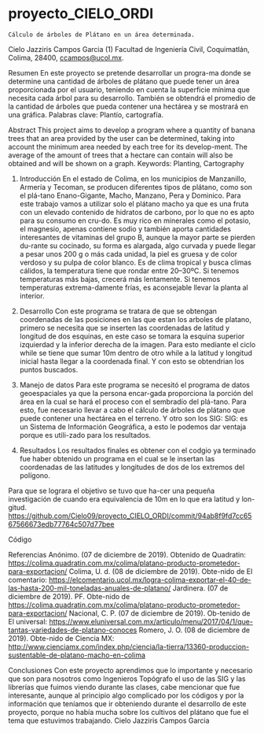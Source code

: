 # proyecto_CIELO_ORDI
	Cálculo de árboles de Plátano en un área determinada.

Cielo Jazziris Campos Garcia
(1) Facultad de Ingeniería Civil, Coquimatlán, Colima, 28400, ccampos@ucol.mx.
 
Resumen
En este proyecto se pretende desarrollar un progra-ma donde se determine una cantidad de árboles de plátano que puede tener un área proporcionada por el usuario, teniendo en cuenta la superficie mínima que necesita cada árbol para su desarrollo. También se obtendrá el promedio de la cantidad de árboles que pueda contener una hectárea y se mostrará en una gráfica.
Palabras clave: Plantío, cartografía.

 
Abstract
This project aims to develop a program where a quantity of banana trees that an area provided by the user can be determined, taking into account the minimum area needed by each tree for its develop-ment. The average of the amount of trees that a hectare can contain will also be obtained and will be shown on a graph.
Keywords: Planting, Cartography


 
1. 	Introducción
En el estado de Colima, en los municipios de Manzanillo, Armería y Tecoman, se producen diferentes tipos de plátano, como son el plá-tano Enano-Gigante, Macho, Manzano, Pera y Dominico. Para este trabajo vamos a utilizar solo el plátano macho ya que es una fruta con un elevado contenido de hidratos de carbono, por lo que no es apto para su consumo en cru-do. Es muy rico en minerales como el potasio, el magnesio, apenas contiene sodio y también aporta cantidades interesantes de vitaminas del grupo B, aunque la mayor parte se pierden du-rante su cocinado, su forma es alargada, algo curvada y puede llegar a pesar unos 200 g o más cada unidad, la piel es gruesa y de color verdoso y su pulpa de color blanco.
Es de clima tropical y busca climas cálidos, la temperatura tiene que rondar entre 20–30ºC. Si tenemos temperaturas más bajas, crecerá más lentamente. Si tenemos temperaturas extrema-damente frías, es aconsejable llevar la planta al interior.
2. 	Desarrollo
Con este programa se tratara de que se obtengan coordenadas de las posiciones en las que estan los arboles de platano, primero se necesita que se inserten las coordenadas de latitud y longitud de dos esquinas, en este caso se tomara la esquina superior izquierdad y la inferior derecha de la imagen. Para esto mediante el ciclo while se tiene que sumar 10m dentro de otro while a la latitud y longitud inicial hasta llegar a la coordenada final. Y con esto se obtendrian los puntos buscados.
 
 
3. 	Manejo de datos
Para este programa se necesitó el programa de datos geoespaciales ya que la persona encar-gada proporciona la porción del área en la cual se hará el proceso con el sembradío del plá-tano.
Para esto, fue necesario llevar a cabo el cálculo de árboles de plátano que puede contener una hectárea en el terreno. Y otro son los SIG:
SIG: es un Sistema de Información Geográfica, a esto le podemos dar ventaja porque es utili-zado para los resultados.
4. 	Resultados
Los resultados finales es obtener con el codgio ya terminado fue haber obtenido un programa en el cual se le insertan las coordenadas de las latitudes y longitudes de dos de los extremos del polígono. 

 
Para que se lograra el objetivo se tuvo que ha-cer una pequeña investigación de cuando era equivalencia de 10m en lo que era latitud y lon-gitud.
https://github.com/Cielo09/proyecto_CIELO_ORDI/commit/94ab8f9fd7cc6567566673edb77764c507d77bee
 
Código 

Referencias
Anónimo. (07 de diciembre de 2019). Obtenido de Quadratin: https://colima.quadratin.com.mx/colima/platano-producto-prometedor-para-exportacion/
Colima, U. d. (08 de diciembre de 2019). Obte-nido de El comentario: https://elcomentario.ucol.mx/logra-colima-exportar-el-40-de-las-hasta-200-mil-toneladas-anuales-de-platano/
Jardinera. (07 de diciembre de 2019). PF. Obte-nido de https://colima.quadratin.com.mx/colima/platano-producto-prometedor-para-exportacion/
Nacional, C. P. (07 de diciembre de 2019). Ob-tenido de El universal: https://www.eluniversal.com.mx/articulo/menu/2017/04/1/que-tantas-variedades-de-platano-conoces
Romero, J. O. (08 de diciembre de 2019). Obte-nido de Ciencia MX: http://www.cienciamx.com/index.php/ciencia/la-tierra/13360-produccion-sustentable-de-platano-macho-en-colima
 
Conclusiones
Con este proyecto aprendimos que lo importante y necesario que son para nosotros como Ingenieros Topógrafo el uso de las SIG y las librerías que fuimos viendo durante las clases, cabe mencionar que fue interesante, aunque al principio algo complicado por los códigos y por la información que teníamos que ir obteniendo durante el desarrollo de este proyecto, porque no había mucha sobre los cultivos del plátano que fue el tema que estuvimos trabajando.
Cielo Jazziris Campos Garcia
